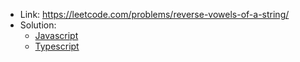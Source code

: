 - Link: https://leetcode.com/problems/reverse-vowels-of-a-string/
- Solution:
  - [Javascript](index.js)
  - [Typescript](index.ts)